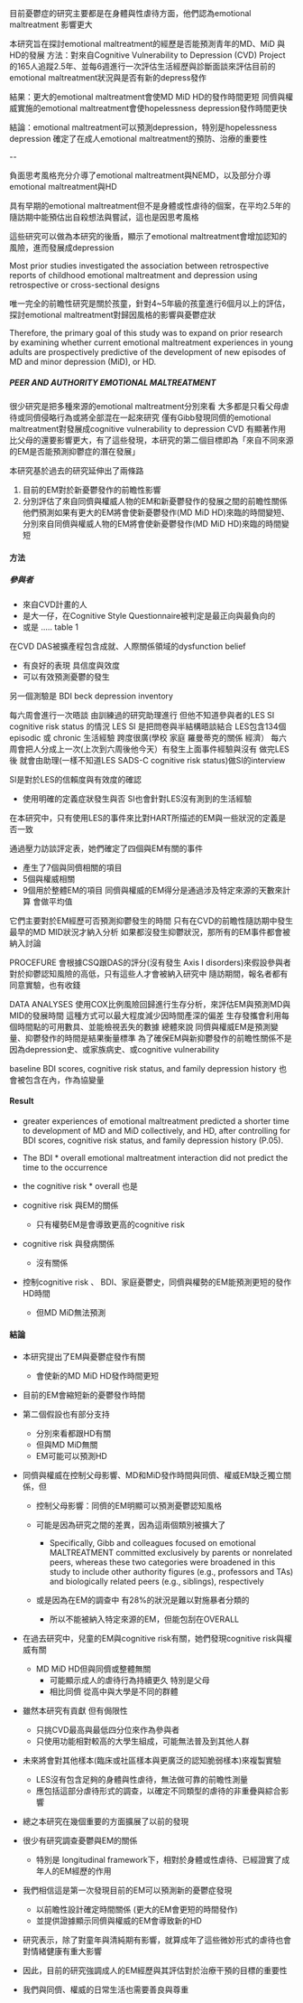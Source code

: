 目前憂鬱症的研究主要都是在身體與性虐待方面，他們認為emotional maltreatment 影響更大

本研究旨在探討emotional maltreatment的經歷是否能預測青年的MD、MiD 與HD的發展
方法：對來自Cognitive Vulnerability to Depression (CVD) Project 的165人追蹤2.5年、並每6週進行一次評估生活經歷與診斷面談來評估目前的emotional maltreatment狀況與是否有新的depress發作

結果：更大的emotional maltreatment會使MD MiD HD的發作時間更短
同儕與權威實施的emotional maltreatment會使hopelessness depression發作時間更快

結論：emotional maltreatment可以預測depression，特別是hopelessness depression
確定了在成人emotional maltreatment的預防、治療的重要性


--

負面思考風格充分介導了emotional maltreatment與NEMD，以及部分介導emotional maltreatment與HD

具有早期的emotional maltreatment但不是身體或性虐待的個案，在平均2.5年的隨訪期中能預估出自殺想法與嘗試，這也是因思考風格

這些研究可以做為本研究的後盾，顯示了emotional maltreatment會增加認知的風險，進而發展成depression

Most prior studies investigated the association between retrospective reports of childhood emotional maltreatment and depression using retrospective or cross-sectional designs

唯一完全的前瞻性研究是關於孩童，針對4~5年級的孩童進行6個月以上的評估，探討emotional maltreatment對歸因風格的影響與憂鬱症狀

Therefore, the primary goal of this study was to expand on prior research by examining whether current emotional maltreatment experiences in young adults are prospectively predictive of the development of new episodes of MD and minor depression (MiD), or HD.


##### PEER AND AUTHORITY EMOTIONAL MALTREATMENT
很少研究是把多種來源的emotional maltreatment分別來看
大多都是只看父母虐待或同儕侵略行為或將全部混在一起來研究
僅有Gibb發現同儕的emotional maltreatment對發展成cognitive vulnerability to depression CVD 有顯著作用比父母的還要影響更大，有了這些發現，本研究的第二個目標即為「來自不同來源的EM是否能預測抑鬱症的潛在發展」

本研究基於過去的研究延伸出了兩條路
1. 目前的EM對於新憂鬱發作的前瞻性影響
2. 分別評估了來自同儕與權威人物的EM和新憂鬱發作的發展之間的前瞻性關係
他們預測如果有更大的EM將會使新憂鬱發作(MD MiD HD)來臨的時間變短、
分別來自同儕與權威人物的EM將會使新憂鬱發作(MD MiD HD)來臨的時間變短 


#### 方法
##### 參與者
- 來自CVD計畫的人
- 是大一仔，在Cognitive Style Questionnaire被判定是最正向與最負向的
- 或是 
.....
table 1


在CVD DAS被擴產程包含成就、人際關係領域的dysfunction belief
- 有良好的表現 具信度與效度
- 可以有效預測憂鬱的發生

另一個測驗是 BDI beck depression inventory

每六周會進行一次晤談 
由訓練過的研究助理進行 但他不知道參與者的LES SI cognitive risk status 的情況 
LES SI 是把問卷與半結構晤談結合 
LES包含134個episodic 或 chronic 生活經驗 跨度很廣(學校 家庭 羅曼蒂克的關係 經濟）
每六周會把人分成上一次(上次到六周後他今天）有發生上面事件經驗與沒有 
做完LES後 就會由助理(一樣不知道LES SADS-C cognitive risk status)做SI的interview

SI是對於LES的信賴度與有效度的確認
- 使用明確的定義症狀發生與否
SI也會針對LES沒有測到的生活經驗

在本研究中，只有使用LES的事件來比對HART所描述的EM與一些狀況的定義是否一致

通過壓力訪談評定表，她們確定了四個與EM有關的事件
- 產生了7個與同儕相關的項目
- 5個與權威相關
- 9個用於整體EM的項目
同儕與權威的EM得分是通過涉及特定來源的天數來計算
會做平均值

它們主要對於EM經歷可否預測抑鬱發生的時間 只有在CVD的前瞻性隨訪期中發生最早的MD MID狀況才納入分析
如果都沒發生抑鬱狀況，那所有的EM事件都會被納入討論

PROCEFURE
會根據CSQ跟DAS的評分(沒有發生 Axis I disorders)來假設參與者對於抑鬱認知風險的高低，只有這些人才會被納入研究中
隨訪期間，報名者都有同意實驗，也有收錢

DATA ANALYSES
使用COX比例風險回歸進行生存分析，來評估EM與預測MD與MID的發展時間
這種方式可以最大程度減少因時間產深的偏差
生存發攜會利用每個時間點的可用數具、並能檢視丟失的數據
總體來說 同儕與權威EM是預測變量、抑鬱發作的時間是結果衡量標準
為了確保EM與新抑鬱發作的前瞻性關係不是因為depression史、或家族病史、或cognitive vulnerability

baseline BDI scores, cognitive risk status, and family depression history 也會被包含在內，作為協變量
#### Result
- greater experiences of emotional maltreatment predicted a shorter time to development of MD and MiD collectively, and HD, after controlling for BDI scores, cognitive risk status, and family depression history (P.05).
- The BDI * overall emotional maltreatment interaction did not predict the time to the occurrence
- the cognitive risk * overall 也是
- cognitive risk 與EM的關係
	- 只有權勢EM是會導致更高的cognitive risk
- cognitive risk 與發病關係
	- 沒有關係

- 控制cognitive risk 、 BDI、家庭憂鬱史，同儕與權勢的EM能預測更短的發作HD時間
	- 但MD MiD無法預測

#### 結論
- 本研究提出了EM與憂鬱症發作有關
	- 會使新的MD MiD HD發作時間更短
- 目前的EM會縮短新的憂鬱發作時間

- 第二個假設也有部分支持
	- 分別來看都跟HD有關
	- 但與MD MiD無關
	- EM可能可以預測HD
- 同儕與權威在控制父母影響、MD和MiD發作時間與同儕、權威EM缺乏獨立關係，但
	- 控制父母影響：同儕的EM明顯可以預測憂鬱認知風格
	- 可能是因為研究之間的差異，因為這兩個類別被擴大了
		-   Specifically, Gibb and colleagues focused on emotional MALTREATMENT committed exclusively by parents or nonrelated peers, whereas these two categories were broadened in this study to include other authority figures (e.g., professors and TAs) and biologically related peers (e.g., siblings), respectively

	- 或是因為在EM的調查中 有28%的狀況是難以對施暴者分類的
		- 所以不能被納入特定來源的EM，但能包刮在OVERALL
- 在過去研究中，兒童的EM與cognitive risk有關，她們發現cognitive risk與權威有關
	- MD MiD HD但與同儕或整體無關
		- 可能顯示成人的虐待行為持續更久 特別是父母
		- 相比同儕 從高中與大學是不同的群體
- 雖然本研究有貢獻 但有侷限性
	- 只挑CVD最高與最低四分位來作為參與者
	- 只使用功能相對較高的大學生組成，可能無法普及到其他人群
- 未來將會對其他樣本(臨床或社區樣本與更廣泛的認知脆弱樣本)來複製實驗
	- LES沒有包含足夠的身體與性虐待，無法做可靠的前瞻性測量
	- 應包括這部分虐待形式的調查，以確定不同類型的虐待的非重疊與綜合影響
- 總之本研究在幾個重要的方面擴展了以前的發現
- 很少有研究調查憂鬱與EM的關係
	- 特別是 longitudinal framework下，相對於身體或性虐待、已經證實了成年人的EM經歷的作用
- 我們相信這是第一次發現目前的EM可以預測新的憂鬱症發現
	- 以前瞻性設計確定時間關係 (更大的EM會更短的時間發作)
	- 並提供證據顯示同儕與權威的EM會導致新的HD
- 研究表示，除了對童年與清純期有影響，就算成年了這些微妙形式的虐待也會對情緒健康有重大影響
- 因此，目前的研究強調成人的EM經歷與其評估對於治療干預的目標的重要性
- 我們與同儕、權威的日常生活也需要善良與尊重